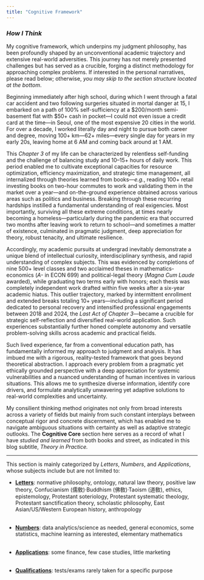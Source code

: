 ```yaml
---
title: "Cognitive Framework"
---
```


*<h3> How I Think </h3>*

My cognitive framework, which underpins my judgment philosophy, has been profoundly shaped by an unconventional academic trajectory and extensive real-world adversities. This journey has not merely presented challenges but has served as a crucible, forging a distinct methodology for approaching complex problems. If interested in the personal narratives, please read below; otherwise, *you may skip to the section structure located at the bottom*.

Beginning immediately after high school, during which I went through a fatal car accident and two following surgeries situated in mortal danger at 15, I embarked on a path of 100% self-sufficiency at a $200/month semi-basement flat with $50+ cash in pocket—I could not even issue a credit card at the time—in Seoul, one of the most expensive 20 cities in the world. For over a decade, I worked literally day and night to pursue both career and degree, moving 100+ km—62+ miles—every single day for years in my early 20s, leaving home at 6 AM and coming back around at 1 AM.

This *Chapter 3* of my life can be characterized by relentless self-funding and the challenge of balancing study and 10–15+ hours of daily work. This period enabled me to cultivate exceptional capacities for resource optimization, efficiency maximization, and strategic time management, all internalized through theories learned from books—*e.g.*, reading 100+ retail investing books on two-hour commutes to work and validating them in the market over a year—and on-the-ground experience obtained across various areas such as politics and business. Breaking through these recurring hardships instilled a fundamental understanding of real exigencies. Most importantly, surviving all these extreme conditions, at times nearly becoming a homeless—particularly during the pandemic era that occurred two months after leaving work to return to school—and sometimes a matter of existence, culminated in pragmatic judgment, deep appreciation for theory, robust tenacity, and ultimate resilience.

Accordingly, my academic pursuits at undergrad inevitably demonstrate a unique blend of intellectual curiosity, interdisciplinary synthesis, and rapid understanding of complex subjects. This was evidenced by completions of nine 500+ level classes and two acclaimed theses in mathematics-economics (*A-* in ECON 699) and political-legal theory (*Magna Cum Laude* awarded), while graduating two terms early with honors; each thesis was completely independent work drafted within five weeks after a six-year academic hiatus. This outlier trajectory, marked by intermittent enrollment and extended breaks totaling 10+ years—including a significant period dedicated to personal recovery and intensified professional engagements between 2018 and 2024, the *Last Act of Chapter 3*—became a crucible for strategic self-reflection and diversified real-world application. Such experiences substantially further honed complete autonomy and versatile problem-solving skills across academic and practical fields.

Such lived experience, far from a conventional education path, has fundamentally informed my approach to judgment and analysis. It has imbued me with a rigorous, reality-tested framework that goes beyond theoretical abstraction. I approach every problem from a pragmatic yet ethically grounded perspective with a deep appreciation for systemic vulnerabilities and a nuanced understanding of human incentives in various situations. This allows me to synthesize diverse information, identify core drivers, and formulate analytically unwavering yet adaptive solutions to real-world complexities and uncertainty.

My consilient thinking method originates not only from broad interests across a variety of fields but mainly from such constant interplays between conceptual rigor and concrete discernment, which has enabled me to navigate ambiguous situations with certainty as well as adaptive strategic outlooks. The **Cognitive Core** section here serves as a record of what I have *studied and learned* from both books and street, as indicated in this blog subtitle, *Theory in Practice.*

---

This section is mainly categorized by *Letters*, *Numbers*, and *Applications*, whose subjects include but are not limited to: <br>

- **[Letters][ref1]**: normative philosophy, ontology, natural law theory, positive law theory, Confucianism (儒敎)·Buddhism (佛敎)·Taoism (道敎), ethics, epistemology, Protestant soteriology, Protestant systematic theology, Protestant sanctification theory, scholastic philosophy, East Asian/US/Western European history, anthropology <br><br>

- **[Numbers][ref2]**: data analytics/science as needed, general economics, some statistics, machine learning as interested, elementary mathematics <br><br>

- **[Applications][ref3]**: some finance, few case studies, little marketing <br><br>

- **[Qualifications][ref4]**: tests/exams rarely taken for a specific purpose



[ref1]: https://snowballassociates/framework/letters/
[ref2]: https://snowballassociates/framework/numbers/
[ref3]: https://snowballassociates/framework/applications/
[ref4]: https://snowballassociates/framework/qualifications/